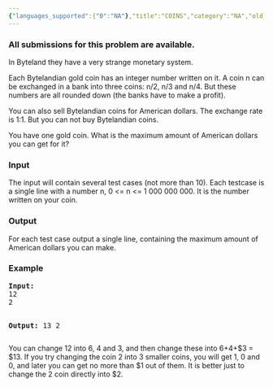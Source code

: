 ```yaml
---
{"languages_supported":{"0":"NA"},"title":"COINS","category":"NA","old_version":true,"problem_code":"COINS","tags":{"0":"NA"},"layout":"problem"}
---
```


<h3> All submissions for this problem are available. </h3>
<p>In Byteland they have a very strange monetary system.</p>
<p>Each Bytelandian gold coin has an integer number written on it. A coin n can be exchanged in a bank into three coins: n/2, n/3 and n/4. But these numbers are all rounded down (the banks have to make a profit).</p>
<p>You can also sell Bytelandian coins for American dollars. The exchange rate is 1:1. But you can not buy Bytelandian coins.</p>
<p>You have one gold coin. What is the maximum amount of American dollars you can get for it?</p>
<h3>Input</h3>
<p>The input will contain several test cases (not more than 10). Each testcase is a single line with a number n, 0 &lt;= n &lt;= 1 000 000 000. It is the number written on your coin.</p>
<h3>Output</h3>
<p>For each test case output a single line, containing the maximum amount of American dollars you can make.</p>
<h3>Example</h3>
<pre><b>Input:</b>
12
2

<b>Output:</b>
13
2
</pre><p>You can change 12 into 6, 4 and 3, and then change these into $6+$4+$3 = $13.  If you try changing the coin 2 into 3 smaller coins, you will get 1, 0 and 0, and later you can get no more than $1 out of them. It is better just to change the 2 coin directly into $2.   </p>
    